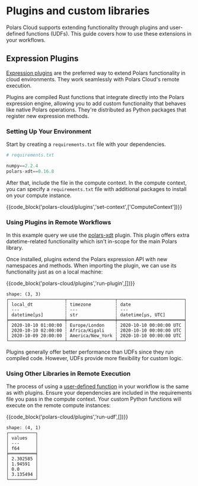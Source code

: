 # Plugins and custom libraries

Polars Cloud supports extending functionality through plugins and user-defined functions (UDFs).
This guide covers how to use these extensions in your workflows.

## Expression Plugins

[Expression plugins](https://docs.pola.rs/user-guide/plugins/) are the preferred way to extend
Polars functionality in cloud environments. They work seamlessly with Polars Cloud's remote
execution.

Plugins are compiled Rust functions that integrate directly into the Polars expression engine,
allowing you to add custom functionality that behaves like native Polars operations. They're
distributed as Python packages that register new expression methods.

### Setting Up Your Environment

Start by creating a `requirements.txt` file with your dependencies.

```python
# requirements.txt

numpy==2.2.4
polars-xdt==0.16.8
```

After that, include the file in the compute context. In the compute context, you can specify a
`requirements.txt` file with additional packages to install on your compute instance.

{{code_block('polars-cloud/plugins','set-context',['ComputeContext'])}}

### Using Plugins in Remote Workflows

In this example query we use the [polars-xdt](https://github.com/pola-rs/polars-xdt) plugin. This
plugin offers extra datetime-related functionality which isn't in-scope for the main Polars library.

Once installed, plugins extend the Polars expression API with new namespaces and methods. When
importing the plugin, we can use its functionality just as on a local machine:

{{code_block('polars-cloud/plugins','run-plugin',[])}}

```
shape: (3, 3)
┌─────────────────────┬──────────────────┬─────────────────────────┐
│ local_dt            ┆ timezone         ┆ date                    │
│ ---                 ┆ ---              ┆ ---                     │
│ datetime[μs]        ┆ str              ┆ datetime[μs, UTC]       │
╞═════════════════════╪══════════════════╪═════════════════════════╡
│ 2020-10-10 01:00:00 ┆ Europe/London    ┆ 2020-10-10 00:00:00 UTC │
│ 2020-10-10 02:00:00 ┆ Africa/Kigali    ┆ 2020-10-10 00:00:00 UTC │
│ 2020-10-09 20:00:00 ┆ America/New_York ┆ 2020-10-10 00:00:00 UTC │
└─────────────────────┴──────────────────┴─────────────────────────┘
```

Plugins generally offer better performance than UDFs since they run compiled code. However, UDFs
provide more flexibility for custom logic.

### Using Other Libraries in Remote Execution

The process of using a
[user-defined function](https://docs.pola.rs/user-guide/expressions/user-defined-python-functions/)
in your workflow is the same as with plugins. Ensure your dependencies are included in the
requirements file you pass in the compute context. Your custom Python functions will execute on the
remote compute instances:

{{code_block('polars-cloud/plugins','run-udf',[])}}

```
shape: (4, 1)
┌──────────┐
│ values   │
│ ---      │
│ f64      │
╞══════════╡
│ 2.302585 │
│ 1.94591  │
│ 0.0      │
│ 3.135494 │
└──────────┘
```
